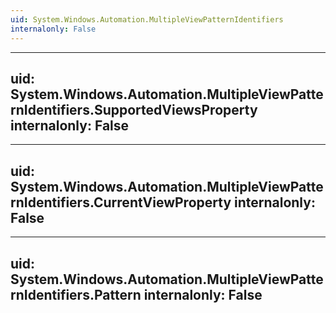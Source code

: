 ```yaml
---
uid: System.Windows.Automation.MultipleViewPatternIdentifiers
internalonly: False
---
```


---
uid: System.Windows.Automation.MultipleViewPatternIdentifiers.SupportedViewsProperty
internalonly: False
---

---
uid: System.Windows.Automation.MultipleViewPatternIdentifiers.CurrentViewProperty
internalonly: False
---

---
uid: System.Windows.Automation.MultipleViewPatternIdentifiers.Pattern
internalonly: False
---
